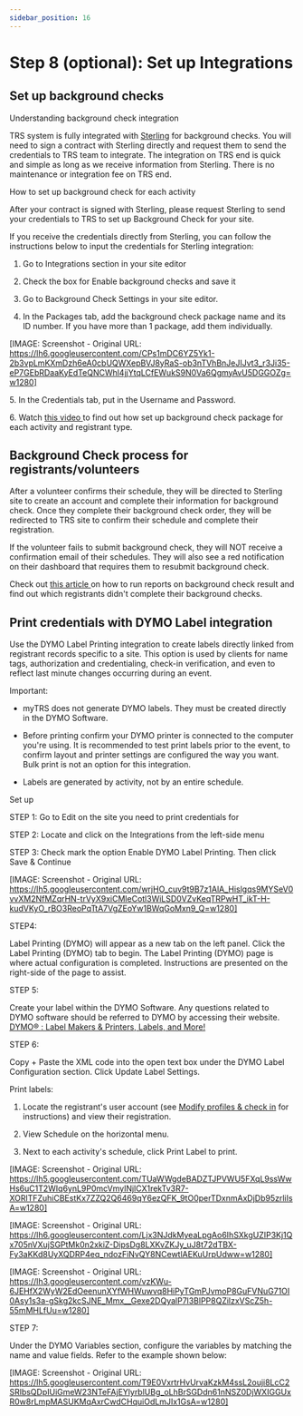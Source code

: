 ```yaml
---
sidebar_position: 16
---
```




# Step 8 (optional): Set up Integrations

## Set up background checks

Understanding background check integration

TRS system is fully integrated with [Sterling](<https://www.sterlingcheck.com/>) for background checks. You will need to sign a contract with Sterling directly and request them to send the credentials to TRS team to integrate. The integration on TRS end is quick and simple as long as we receive information from Sterling. There is no maintenance or integration fee on TRS end.

How to set up background check for each activity

After your contract is signed with Sterling, please request Sterling to send your credentials to TRS to set up Background Check for your site. 

If you receive the credentials directly from Sterling, you can follow the instructions below to input the credentials for Sterling integration:

1. Go to Integrations section in your site editor

2. Check the box for Enable background checks and save it

3. Go to Background Check Settings in your site editor.

4. In the Packages tab, add the background check package name and its ID number. If you have more than 1 package, add them individually.

[IMAGE: Screenshot - Original URL: https://lh6.googleusercontent.com/CPs1mDC6YZ5Yk1-2b3vpLmKXmDzh6eA0cbUQWXepBVJ8yRaS-ob3nTVhBnJeJIJvt3_r3Ji35-eP7GEbRDaaKyEdTeQNCWhl4jjYtqLCfEWukS9N0Va6QgmyAvU5DGGOZg=w1280]

5\. In the Credentials tab, put in the Username and Password.

6\. Watch [this video ](<https://www.youtube.com/watch?v=SasrdlHa-4Y>)to find out how set up background check package for each activity and registrant type.

## Background Check process for registrants/volunteers

After a volunteer confirms their schedule, they will be directed to Sterling site to create an account and complete their information for background check. Once they complete their background check order, they will be redirected to TRS site to confirm their schedule and complete their registration. 

If the volunteer fails to submit background check, they will NOT receive a confirmation email of their schedules. They will also see a red notification on their dashboard that requires them to resubmit background check.

Check out [this article ](<../troubleshoot/check_volunteers_background_check_status.md>)on how to run reports on background check result and find out which registrants didn't complete their background checks.

## Print credentials with DYMO Label integration

Use the DYMO Label Printing integration to create labels directly linked from registrant records specific to a site. This option is used by clients for name tags, authorization and credentialing, check-in verification, and even to reflect last minute changes occurring during an event. 

Important:

* myTRS does not generate DYMO labels. They must be created directly in the DYMO Software.

* Before printing confirm your DYMO printer is connected to the computer you're using. It is recommended to test print labels prior to the event, to confirm layout and printer settings are configured the way you want. Bulk print is not an option for this integration.

* Labels are generated by activity, not by an entire schedule. 

Set up

STEP 1: Go to Edit on the site you need to print credentials for

STEP 2: Locate and click on the Integrations from the left-side menu

STEP 3: Check mark the option Enable DYMO Label Printing. Then click Save & Continue

[IMAGE: Screenshot - Original URL: https://lh5.googleusercontent.com/wrjHO_cuv9t9B7z1AlA_Hislgqs9MYSeV0vvXM2NfMZqrHN-trVyX9xiCMleCotl3WiLSD0VZvKeqTRPwHT_ikT-H-kudVKyO_rBO3ReoPqTtA7VgZEoYw1BWqGoMxn9_Q=w1280]

STEP4:

Label Printing (DYMO) will appear as a new tab on the left panel. Click the Label Printing (DYMO) tab to begin. The Label Printing (DYMO) page is where actual configuration is completed. Instructions are presented on the right-side of the page to assist. 

STEP 5:

Create your label within the DYMO Software. Any questions related to DYMO software should be referred to DYMO by accessing their website.[ DYMO® : Label Makers & Printers, Labels, and More!](<https://www.dymo.com/>)

STEP 6:

Copy + Paste the XML code into the open text box under the DYMO Label Configuration section. Click Update Label Settings.

Print labels:

1. Locate the registrant's user account (see [Modify profiles & check in](<../registration_management/check_ins.md>) for instructions) and view their registration.

2. View Schedule on the horizontal menu.

3. Next to each activity's schedule, click Print Label to print.

[IMAGE: Screenshot - Original URL: https://lh5.googleusercontent.com/TUaWWgdeBADZTJPVWU5FXqL9ssWwHs6uC1T2WIq6ynL9P0mcVmylNjlCX1rekTv3R7-XORlTFZuhiCBEstKx7ZZQ2Q6469qY6ezQFK_9tO0perTDxnmAxDjDb95zrliIsA=w1280]

[IMAGE: Screenshot - Original URL: https://lh6.googleusercontent.com/Ljx3NJdkMyeaLpgAo6IhSXkgUZIP3Kj1Qx705nVXujSGPtMk0n2xkiZ-DipsDg8LXKvZKJy_uJ8t72dTBX-Fy3aKKd8UyXQDRP4eq_ndozFiNvQY8NCewtlAEKuUrpUdww=w1280]

[IMAGE: Screenshot - Original URL: https://lh3.googleusercontent.com/vzKWu-6JEHfX2WyW2EdOeenunXYfWHWuwvq8HiPyTGmPJvmoP8GuFVNuG71OI0Asy1s3a-gSkg2kcSJNE_Mmx__Gexe2DQyalP7l3BlPP8QZilzxVScZ5h-55mMHLfUu=w1280]

STEP 7:

Under the DYMO Variables section, configure the variables by matching the name and value fields. Refer to the example shown below: 

[IMAGE: Screenshot - Original URL: https://lh5.googleusercontent.com/T9E0VxrtrHvUrvaKzkM4ssL2ouji8LcC2SRlbsQDpIUiGmeW23NTeFAjEYlyrblUBg_oLhBrSGDdn61nNSZ0DjWXIGGUxR0w8rLmpMASUKMqAxrCwdCHquiOdLmJIx1GsA=w1280]
